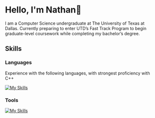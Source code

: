# Hello, I'm Nathan👋

I am a Computer Science undergraduate at The University of Texas at Dallas. Currently preparing to enter UTD’s Fast Track Program to begin graduate-level coursework while completing my bachelor’s degree. 

## Skills
### Languages 
Experience with the following languages, with strongest proficiency with C++

[![My Skills](https://skillicons.dev/icons?i=cpp,python,java)](https://skillicons.dev)

### Tools 

[![My Skills](https://skillicons.dev/icons?i=clion,pycharm,vscode)](https://skillicons.dev)

